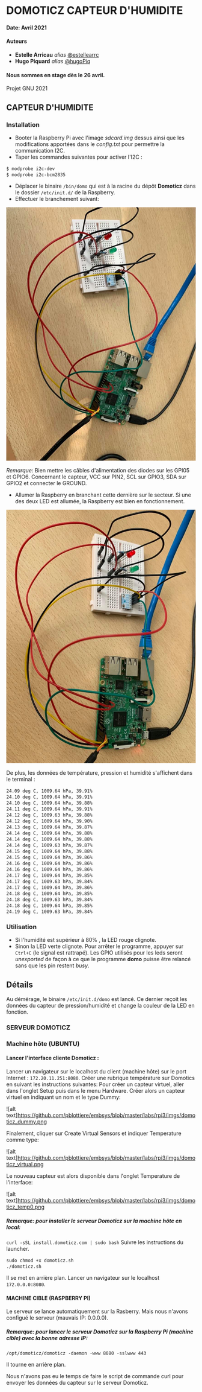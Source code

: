 # DOMOTICZ CAPTEUR D'HUMIDITE

#### Date: Avril 2021
#### Auteurs
* **Estelle Arricau** _alias_ [@estellearrc](https://github.com/estellearrc)
* **Hugo Piquard** _alias_ [@hugoPiq](https://github.com/hugoPiq)
#### Nous sommes en stage dès le 26 avril.
Projet GNU 2021



## CAPTEUR D'HUMIDITE
### Installation
* Booter la Raspberry Pi avec l'image *sdcard.img* dessus ainsi que les modifications apportées dans le *config.txt* pour permettre la communication I2C.
* Taper les commandes suivantes pour activer l'I2C :

```` shell
$ modprobe i2c-dev
$ modprobe i2c-bcm2835
````

* Déplacer le binaire ```/bin/domo``` qui est à la racine du dépôt **Domoticz** dans le dossier ```/etc/init.d/``` de la Raspberry.
* Effectuer le branchement suivant:

![alt text](https://github.com/hugoPiq/Domoticz/blob/main/176168470_506479097198002_6097645515706769262_n.jpg)

*Remarque*: Bien mettre les câbles d'alimentation des diodes sur les GPI05 et GPIO6. Concernant le capteur, VCC sur PIN2, SCL sur GPIO3, SDA sur GPIO2 et connecter le GROUND. 

* Allumer la Raspberry en branchant cette dernière sur le secteur. Si une des deux LED est allumée, la Raspberry est bien en fonctionnement.

![alt text](https://github.com/hugoPiq/Domoticz/blob/main/ImagePinSwitchON.jpg)

De plus, les données de température, pression et humidité s'affichent dans le terminal :
````
24.09 deg C, 1009.64 hPa, 39.91%
24.10 deg C, 1009.64 hPa, 39.91%
24.10 deg C, 1009.64 hPa, 39.88%
24.11 deg C, 1009.64 hPa, 39.91%
24.12 deg C, 1009.63 hPa, 39.88%
24.12 deg C, 1009.64 hPa, 39.90%
24.13 deg C, 1009.64 hPa, 39.87%
24.14 deg C, 1009.64 hPa, 39.88%
24.14 deg C, 1009.64 hPa, 39.88%
24.14 deg C, 1009.63 hPa, 39.87%
24.15 deg C, 1009.64 hPa, 39.88%
24.15 deg C, 1009.64 hPa, 39.86%
24.16 deg C, 1009.64 hPa, 39.86%
24.16 deg C, 1009.64 hPa, 39.86%
24.17 deg C, 1009.64 hPa, 39.85%
24.17 deg C, 1009.63 hPa, 39.84%
24.17 deg C, 1009.64 hPa, 39.86%
24.18 deg C, 1009.64 hPa, 39.85%
24.18 deg C, 1009.63 hPa, 39.84%
24.18 deg C, 1009.64 hPa, 39.85%
24.19 deg C, 1009.63 hPa, 39.84%
````

### Utilisation
* Si l'humidité est supérieur à 80% , la LED rouge clignote.
* Sinon la LED verte clignote.
Pour arrêter le programme, appuyer sur ```Ctrl+C``` (le signal est rattrapé). Les GPIO utilisés pour les leds seront *unexported* de façon à ce que le programme **domo** puisse être relancé sans que les pin restent *busy*.

## Détails
Au démérage, le binaire ```/etc/init.d/domo``` est lancé.
Ce dernier reçoit les données du capteur de pression/humidité et change la couleur de la LED en fonction.

### SERVEUR DOMOTICZ

### Machine hôte (UBUNTU)
#### Lancer l'interface cliente Domoticz :
Lancer un navigateur sur le localhost du client (machine hôte) sur le port Internet : ```172.20.11.251:8080```.
Créer une rubrique température sur Domotics en suivant les instructions suivantes:
Pour créer un capteur virtuel, aller dans l'onglet Setup puis dans le menu Hardware. Créer alors un capteur virtuel en indiquant un nom et le type Dummy:

![alt text]https://github.com/pblottiere/embsys/blob/master/labs/rpi3/imgs/domoticz_dummy.png

Finalement, cliquer sur Create Virtual Sensors et indiquer Temperature comme type:

![alt text]https://github.com/pblottiere/embsys/blob/master/labs/rpi3/imgs/domoticz_virtual.png

Le nouveau capteur est alors disponible dans l'onglet Temperature de l'interface:

![alt text]https://github.com/pblottiere/embsys/blob/master/labs/rpi3/imgs/domoticz_temp0.png

##### Remarque: pour installer le serveur Domoticz sur la machine hôte en local:
```curl -sSL install.domoticz.com | sudo bash```
Suivre les instructions du launcher.
```
sudo chmod +x domoticz.sh
./domoticz.sh
``` 
Il se met en arrière plan.
Lancer un navigateur sur le localhost ```172.0.0.0:8080```.


#### MACHINE CIBLE (RASPBERRY PI)
Le serveur se lance automatiquement sur la Rasberry. Mais nous n'avons configué le serveur (mauvais IP: 0.0.0.0).
##### Remarque: pour lancer le serveur Domoticz sur la Raspberry Pi (machine cible) avec la bonne adresse IP:
````
/opt/domoticz/domoticz -daemon -www 8080 -sslwww 443
````
Il tourne en arrière plan.

Nous n'avons pas eu le temps de faire le script de commande curl pour envoyer les données du capteur sur le serveur Domoticz.
